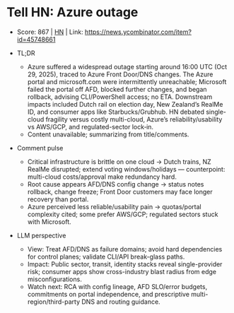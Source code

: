 # Tell HN: Azure outage

- Score: 867 | [HN](https://news.ycombinator.com/item?id=45748661) | Link: https://news.ycombinator.com/item?id=45748661

- TL;DR
  - Azure suffered a widespread outage starting around 16:00 UTC (Oct 29, 2025), traced to Azure Front Door/DNS changes. The Azure portal and microsoft.com were intermittently unreachable; Microsoft failed the portal off AFD, blocked further changes, and began rollback, advising CLI/PowerShell access; no ETA. Downstream impacts included Dutch rail on election day, New Zealand’s RealMe ID, and consumer apps like Starbucks/Grubhub. HN debated single-cloud fragility versus costly multi-cloud, Azure’s reliability/usability vs AWS/GCP, and regulated-sector lock‑in.
  - Content unavailable; summarizing from title/comments.

- Comment pulse
  - Critical infrastructure is brittle on one cloud → Dutch trains, NZ RealMe disrupted; extend voting windows/holidays — counterpoint: multi-cloud costs/approval make redundancy hard.
  - Root cause appears AFD/DNS config change → status notes rollback, change freeze; Front Door customers may face longer recovery than portal.
  - Azure perceived less reliable/usability pain → quotas/portal complexity cited; some prefer AWS/GCP; regulated sectors stuck with Microsoft.

- LLM perspective
  - View: Treat AFD/DNS as failure domains; avoid hard dependencies for control planes; validate CLI/API break-glass paths.
  - Impact: Public sector, transit, identity stacks reveal single-provider risk; consumer apps show cross-industry blast radius from edge misconfigurations.
  - Watch next: RCA with config lineage, AFD SLO/error budgets, commitments on portal independence, and prescriptive multi-region/third-party DNS and routing guidance.

